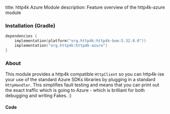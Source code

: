 title: http4k Azure Module
description: Feature overview of the http4k-azure module

### Installation (Gradle)

```kotlin
dependencies {
    implementation(platform("org.http4k:http4k-bom:5.32.0.0"))
    implementation("org.http4k:http4k-azure")
}
```

### About
This module provides a http4k compatible `HttpClient` so you can http4k-ise your use of the standard Azure SDKs libraries by plugging in a standard `HttpHandler`. This simplifies fault testing and means that you can print out the exact traffic which is going to Azure - which is brilliant for both debugging and writing Fakes. :)

#### Code [<img class="octocat"/>](https://github.com/http4k/http4k/blob/master/src/docs/guide/reference/aws/example_sdk.kt)

<script src="https://gist-it.appspot.com/https://github.com/http4k/http4k/blob/master/src/docs/guide/reference/azure/example_sdk.kt"></script>
